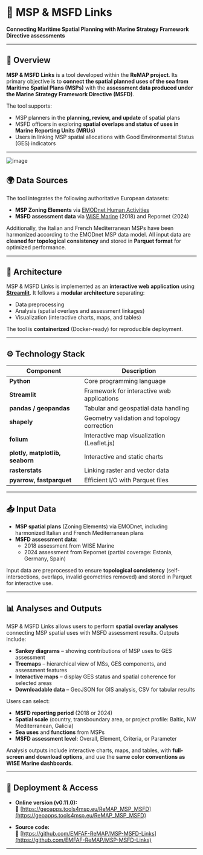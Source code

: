 # 🧭 MSP & MSFD Links  
**Connecting Maritime Spatial Planning with Marine Strategy Framework Directive assessments**

---

## 📘 Overview
**MSP & MSFD Links** is a tool developed within the **ReMAP project**. Its primary objective is to **connect the spatial planned uses of the sea from Maritime Spatial Plans (MSPs)** with the **assessment data produced under the Marine Strategy Framework Directive (MSFD)**.  

The tool supports:
- MSP planners in the **planning, review, and update** of spatial plans  
- MSFD officers in exploring **spatial overlaps and status of uses in Marine Reporting Units (MRUs)**  
- Users in linking MSP spatial allocations with Good Environmental Status (GES) indicators

---

![image](https://github.com/user-attachments/assets/c690a4ea-e6ac-43d9-9e7c-6ba74a5fbe95)


## 🌍 Data Sources
The tool integrates the following authoritative European datasets:
- **MSP Zoning Elements** via [EMODnet Human Activities](https://emodnet.ec.europa.eu/en/human-activities)  
- **MSFD assessment data** via [WISE Marine](https://water.europa.eu/) (2018) and Repornet (2024)  

Additionally, the Italian and French Mediterranean MSPs have been harmonized according to the EMODnet MSP data model. All input data are **cleaned for topological consistency** and stored in **Parquet format** for optimized performance.

---

## 🧩 Architecture
MSP & MSFD Links is implemented as an **interactive web application** using **[Streamlit](https://streamlit.io/)**. It follows a **modular architecture** separating:
- Data preprocessing  
- Analysis (spatial overlays and assessment linkages)  
- Visualization (interactive charts, maps, and tables)  

The tool is **containerized** (Docker-ready) for reproducible deployment.

---

## ⚙️ Technology Stack

| Component | Description |
|------------|-------------|
| **Python** | Core programming language |
| **Streamlit** | Framework for interactive web applications |
| **pandas / geopandas** | Tabular and geospatial data handling |
| **shapely** | Geometry validation and topology correction |
| **folium** | Interactive map visualization (Leaflet.js) |
| **plotly, matplotlib, seaborn** | Interactive and static charts |
| **rasterstats** | Linking raster and vector data |
| **pyarrow, fastparquet** | Efficient I/O with Parquet files |

---

## 📥 Input Data
- **MSP spatial plans** (Zoning Elements) via EMODnet, including harmonized Italian and French Mediterranean plans  
- **MSFD assessment data**:
  - 2018 assessment from WISE Marine  
  - 2024 assessment from Repornet (partial coverage: Estonia, Germany, Spain)  

Input data are preprocessed to ensure **topological consistency** (self-intersections, overlaps, invalid geometries removed) and stored in Parquet for interactive use.

---

## 📊 Analyses and Outputs
MSP & MSFD Links allows users to perform **spatial overlay analyses** connecting MSP spatial uses with MSFD assessment results. Outputs include:

- **Sankey diagrams** – showing contributions of MSP uses to GES assessment  
- **Treemaps** – hierarchical view of MSs, GES components, and assessment features  
- **Interactive maps** – display GES status and spatial coherence for selected areas  
- **Downloadable data** – GeoJSON for GIS analysis, CSV for tabular results  

Users can select:
- **MSFD reporting period** (2018 or 2024)  
- **Spatial scale** (country, transboundary area, or project profile: Baltic, NW Mediterranean, Galicia)  
- **Sea uses** and **functions** from MSPs  
- **MSFD assessment level**: Overall, Element, Criteria, or Parameter  

Analysis outputs include interactive charts, maps, and tables, with **full-screen and download options**, and use the **same color conventions as WISE Marine dashboards**.

---

## 🚀 Deployment & Access
- **Online version (v0.11.0):**  
  🔗 [https://geoapps.tools4msp.eu/ReMAP_MSP_MSFD](https://geoapps.tools4msp.eu/ReMAP_MSP_MSFD)

- **Source code:**  
  🔗 [https://github.com/EMFAF-ReMAP/MSP-MSFD-Links](https://github.com/EMFAF-ReMAP/MSP-MSFD-Links)

---

